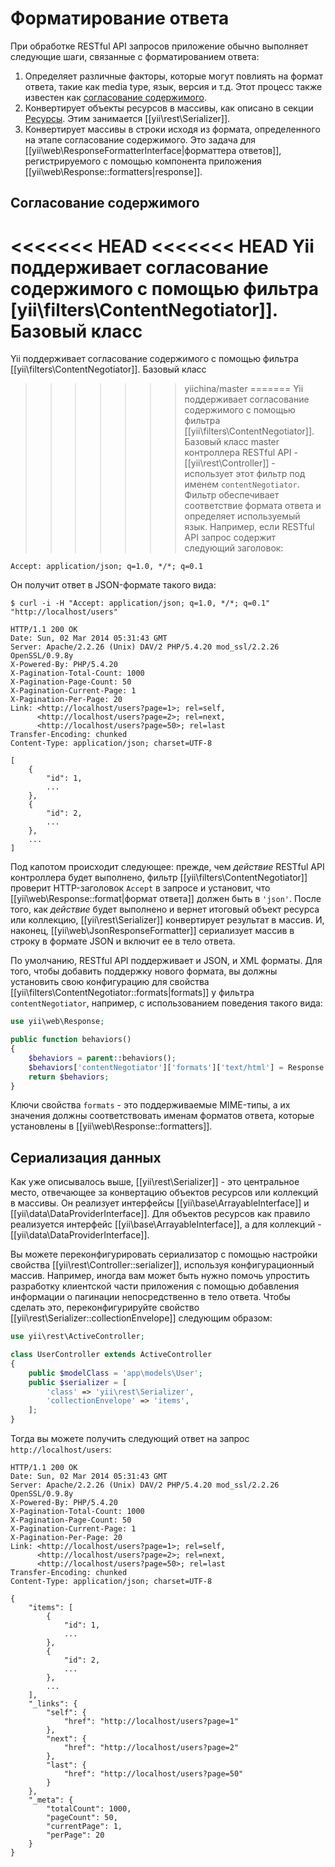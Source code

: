 Форматирование ответа
===================

При обработке RESTful API запросов приложение обычно выполняет следующие шаги, связанные с форматированием ответа:

1. Определяет различные факторы, которые могут повлиять на формат ответа, такие как media type, язык, версия и т.д.
   Этот процесс также известен как [согласование содержимого](http://en.wikipedia.org/wiki/Content_negotiation).
2. Конвертирует объекты ресурсов в массивы, как описано в секции [Ресурсы](rest-resources.md).
   Этим занимается [[yii\rest\Serializer]].
3. Конвертирует массивы в строки исходя из формата, определенного на этапе согласование содержимого. Это задача для
   [[yii\web\ResponseFormatterInterface|форматтера ответов]], регистрируемого с помощью компонента приложения
   [[yii\web\Response::formatters|response]].


## Согласование содержимого <span id="content-negotiation"></span>

<<<<<<< HEAD
<<<<<<< HEAD
Yii поддерживает согласование содержимого с помощью фильтра [yii\filters\ContentNegotiator]]. Базовый класс
=======
Yii поддерживает согласование содержимого с помощью фильтра [[yii\filters\ContentNegotiator]]. Базовый класс
>>>>>>> yiichina/master
=======
Yii поддерживает согласование содержимого с помощью фильтра [[yii\filters\ContentNegotiator]]. Базовый класс
>>>>>>> master
контроллера RESTful API - [[yii\rest\Controller]] - использует этот фильтр под именем `contentNegotiator`.
Фильтр обеспечивает соответствие формата ответа и определяет используемый язык. Например, если RESTful API запрос
содержит следующий заголовок:

```
Accept: application/json; q=1.0, */*; q=0.1
```

Он получит ответ в JSON-формате такого вида:

```
$ curl -i -H "Accept: application/json; q=1.0, */*; q=0.1" "http://localhost/users"

HTTP/1.1 200 OK
Date: Sun, 02 Mar 2014 05:31:43 GMT
Server: Apache/2.2.26 (Unix) DAV/2 PHP/5.4.20 mod_ssl/2.2.26 OpenSSL/0.9.8y
X-Powered-By: PHP/5.4.20
X-Pagination-Total-Count: 1000
X-Pagination-Page-Count: 50
X-Pagination-Current-Page: 1
X-Pagination-Per-Page: 20
Link: <http://localhost/users?page=1>; rel=self,
      <http://localhost/users?page=2>; rel=next,
      <http://localhost/users?page=50>; rel=last
Transfer-Encoding: chunked
Content-Type: application/json; charset=UTF-8

[
    {
        "id": 1,
        ...
    },
    {
        "id": 2,
        ...
    },
    ...
]
```

Под капотом происходит следующее: прежде, чем *действие* RESTful API контроллера будет выполнено, фильтр
[[yii\filters\ContentNegotiator]] проверит HTTP-заголовок `Accept` в запросе и установит, что
[[yii\web\Response::format|формат ответа]] должен быть в `'json'`. После того, как *действие* будет выполнено и вернет
итоговый объект ресурса или коллекцию, [[yii\rest\Serializer]] конвертирует результат в массив.
И, наконец, [[yii\web\JsonResponseFormatter]] сериализует массив в строку в формате JSON и включит ее в тело ответа.

По умолчанию, RESTful API поддерживает и JSON, и XML форматы. Для того, чтобы добавить поддержку нового формата,
вы должны установить свою конфигурацию для свойства [[yii\filters\ContentNegotiator::formats|formats]] у фильтра
`contentNegotiator`, например, с использованием поведения такого вида:

```php
use yii\web\Response;

public function behaviors()
{
    $behaviors = parent::behaviors();
    $behaviors['contentNegotiator']['formats']['text/html'] = Response::FORMAT_HTML;
    return $behaviors;
}
```

Ключи свойства `formats` - это поддерживаемые MIME-типы, а их значения должны соответствовать именам
форматов ответа, которые установлены в [[yii\web\Response::formatters]].


## Сериализация данных <span id="data-serializing"></span>

Как уже описывалось выше, [[yii\rest\Serializer]] - это центральное место, отвечающее за конвертацию объектов ресурсов
или коллекций в массивы. Он реализует интерфейсы [[yii\base\ArrayableInterface]] и [[yii\data\DataProviderInterface]].
Для объектов ресурсов как правило реализуется интерфейс [[yii\base\ArrayableInterface]], а для коллекций -
[[yii\data\DataProviderInterface]].

Вы можете переконфигурировать сериализатор с помощью настройки свойства [[yii\rest\Controller::serializer]], используя
конфигурационный массив. Например, иногда вам может быть нужно помочь упростить разработку клиентской части
приложения с помощью добавления информации о пагинации непосредственно в тело ответа. Чтобы сделать это,
переконфигурируйте свойство [[yii\rest\Serializer::collectionEnvelope]] следующим образом:


```php
use yii\rest\ActiveController;

class UserController extends ActiveController
{
    public $modelClass = 'app\models\User';
    public $serializer = [
        'class' => 'yii\rest\Serializer',
        'collectionEnvelope' => 'items',
    ];
}
```

Тогда вы можете получить следующий ответ на запрос `http://localhost/users`:

```
HTTP/1.1 200 OK
Date: Sun, 02 Mar 2014 05:31:43 GMT
Server: Apache/2.2.26 (Unix) DAV/2 PHP/5.4.20 mod_ssl/2.2.26 OpenSSL/0.9.8y
X-Powered-By: PHP/5.4.20
X-Pagination-Total-Count: 1000
X-Pagination-Page-Count: 50
X-Pagination-Current-Page: 1
X-Pagination-Per-Page: 20
Link: <http://localhost/users?page=1>; rel=self,
      <http://localhost/users?page=2>; rel=next,
      <http://localhost/users?page=50>; rel=last
Transfer-Encoding: chunked
Content-Type: application/json; charset=UTF-8

{
    "items": [
        {
            "id": 1,
            ...
        },
        {
            "id": 2,
            ...
        },
        ...
    ],
    "_links": {
        "self": {
            "href": "http://localhost/users?page=1"
        },
        "next": {
            "href": "http://localhost/users?page=2"
        },
        "last": {
            "href": "http://localhost/users?page=50"
        }
    },
    "_meta": {
        "totalCount": 1000,
        "pageCount": 50,
        "currentPage": 1,
        "perPage": 20
    }
}
```
